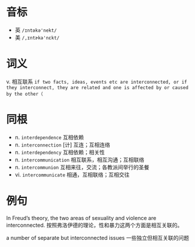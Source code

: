 # 音标

- 英 `/ɪntəkə'nekt/`
- 美 `/,ɪntɚkə'nɛkt/`

# 词义

v. 相互联系
`if two facts, ideas, events etc are interconnected, or if they interconnect, they are related and one is affected by or caused by the other（`

# 同根

- n. `interdependence` 互相依赖
- n. `interconnection` [计] 互连；互相连络
- n. `interdependency` 互相依赖；相关性
- n. `intercommunication` 相互联系，相互沟通；互相联络
- n. `intercommunion` 互相来往，交流；各教派间举行的圣餐
- vi. `intercommunicate` 相通，互相联络；互相交往

# 例句

In Freud’s theory, the two areas of sexuality and violence are interconnected.
按照弗洛伊德的理论，性和暴力这两个方面是相互关联的。

a number of separate but interconnected issues
一些独立但相互关联的问题


